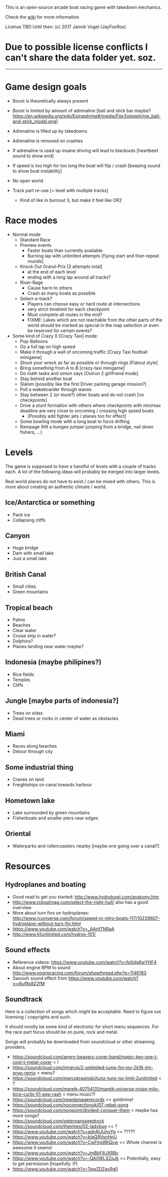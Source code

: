 This is an open-source arcade boat racing game with takedown mechanics.

Check the [wiki](http://github.com/JayFoxRox/FIXME) for more information


License TBD
Until then: (c) 2017 Jannik Vogel (JayFoxRox)


# Due to possible license conflicts I can't share the data folder yet. soz.


---

# Game design goals

- Boost is theoretically always present
- Boost is limited by amount of adrenaline [ball and stick bar maybe? https://en.wikipedia.org/wiki/Epinephrine#/media/File:Epinephrine_ball-and-stick_model.png]
- Adrenaline is filled up by takedowns
- Adrenaline is removed on crashes
- If adrenaline is used up insane driving will lead to blackouts [heartbeet sound to show end]
- If speed is too high for too long the boat will flip / crash [beeping sound to show boat instability]

- No open world
- Track part re-use [= level with multiple tracks]
  - Kind of like in burnout 3, but make it feel like OR2


# Race modes

- Normal mode
  - Standard Race
  - Preview events
    - Faster boats than currently available
    - Burning lap with unlimited attempts [flying start and then repeat rounds]
  - Knock Out Grand-Prix [3 attempts total]
    - at the end of each level
    - ending with a long lap around all tracks?
  - River-Rage
    - Cause harm to others
    - Crash as many boats as possible
  - Select-a-track?
    - Players can choose easy or hard route at intersections
    - very strict timelimit for each checkpoint
    - Must complete all routes in the end?
    - FIXME: Lakes which are not reachable from the other parts of the world should be marked as special in the map selection or even be reserved for certain events?
- Some kind of Crazy X [Crazy Taxi] mode:
  - Pop-Balloons
  - Go a full lap on high speed
  - Make it through a wall of oncoming traffic [Crazy Taxi football minigame]
  - Shoot your wreck as far as possible or through rings [Flatout style]
  - Bring *something* from A to B [crazy-taxi minigame]
  - Do math tasks and simon says [Outrun 2 girlfriend mode]
  - Stay behind another boat
  - Slalom [possibly like the first Driver parking garage mission?]
  - Pull a wakeboarder through waves
  - Stay between 2 (or more?) other boats and do not crash [no checkpoints]
  - Drive a stunt formation with others where checkpoints with min/max deadline are very close to oncoming / crossing high speed boats
    - [Possibly add fighter jets / planes too for effect]
  - Some bowling mode with a long boat to force drifting
  - Rampage (Hit a bungee jumper jumping from a bridge, nail down fishers, ...)

# Levels

The game is supposed to have a handful of levels with a couple of tracks each.
A lot of the following ideas will probably be merged into larger levels.

Real world places do not have to exist / can be mixed with others.
This is more about creating an authentic climate / world.

## Ice/Antarctica or something

- Pack ice
- Collapsing cliffs

## Canyon

- Huge bridge
- Dam with small lake
- Just a small lake

## British Canal

- Small cities
- Green mountains

## Tropical beach

- Palms
- Beaches
- Clear water
- Cruise ship in water?
- Dolphins?
- Planes landing near water maybe?

## Indonesia (maybe philipines?)

- Rice fields
- Temples
- Cliffs

## Jungle [maybe parts of indonesia?]

- Trees on sides
- Dead trees or rocks in center of water as obstacles

## Miami

- Races along beaches
- Detour through city

## Some industrial thing

- Cranes on land
- Freightships on canal towards harbour

## Hometown lake

- Lake surrounded by green mountains
- Fisherboats and smaller piers near edges

## Oriental

- Waterparks and rollercoasters nearby [maybe one going over a canal?]


# Resources

## Hydroplanes and boating

- Good read to get you started: http://www.hydrobowl.com/anatomy.htm
- http://www.rcboatmag.com/select-the-right-hull/ also has a good overview
- More about turn fins on hydroplanes: http://www.rcuniverse.com/forum/speed-rc-nitro-boats-117/10229607-hydroplane-without-turn-fin.html
- https://www.youtube.com/watch?v=_AArltTNRaA
- http://www.h1unlimited.com/hydros-101/

## Sound effects

- Reference videos: https://www.youtube.com/watch?v=fqXdg6wYHF4
- About engine RPM to sound http://www.nogripracing.com/forum/showthread.php?p=1146183
- Swoosh sound effect from https://www.youtube.com/watch?v=dIuf8s8Z2fM

## Soundtrack

Here is a collection of songs which might be acceptable.
Need to figure out licensing / copyrights and such.

It should mostly be some kind of electronic for short menu sequences.
For the race part focus should be on punk, rock and metal.

Songs will probably be downloaded from soundcloud or other streaming providers.

- https://soundcloud.com/angry-beavers-cover-band/magic-key-one-t-cool-t-metal-cover < !
- https://soundcloud.com/jimgryp/2-unlimited-jump-for-joy-2k16-jim-gryp-remix < menu?
- https://soundcloud.com/marcokrasinski/tunz-tunz-no-limit-2unlimited < ?
- https://soundcloud.com/mareik-40754131/mareik-universe-noise-milo-bice-curbi-51-pep-rash < menu music?!
- https://soundcloud.com/newdamagerecords << goldmine!
- https://soundcloud.com/noconnectionuk/07-rebel-song
- https://soundcloud.com/nonpoint/divided-conquer-them < maybe has more songs?
- https://soundcloud.com/peterpanspeedrock
- https://soundcloud.com/thevines/02-ladybug << ?
- https://www.youtube.com/watch?v=adnAIJUnyYg << ?????
- https://www.youtube.com/watch?v=bIaQ9VsnHnU
- https://www.youtube.com/watch?v=CwFmidRtQcw << Whole channel is awesome it seems!
- https://www.youtube.com/watch?v=JmBbF8JXRBc
- https://www.youtube.com/watch?v=-QA0WLSZqJk << Potentially, easy to get permission [hopefully :P]
- https://www.youtube.com/watch?v=TqwZDZexRg0

